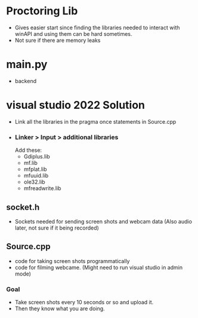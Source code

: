 # Proctoring Lib #
- Gives easier start since finding the libraries needed to interact with winAPI and using them can be hard sometimes.
- Not sure if there are memory leaks


# main.py #
- backend

# visual studio 2022 Solution #
- Link all the libraries in the pragma once statements in Source.cpp
- ### Linker > Input > additional libraries
  Add these:
  - Gdiplus.lib
  - mf.lib
  - mfplat.lib
  - mfuuid.lib
  - ole32.lib
  - mfreadwrite.lib
  
## socket.h ##
- Sockets needed for sending screen shots and webcam data (Also audio later, not sure if it being recorded)

## Source.cpp ##
- code for taking screen shots programmatically
- code for filming webcame. (Might need to run visual studio in admin mode)

### Goal ###
- Take screen shots every 10 seconds or so and upload it.
- Then they know what you are doing.
